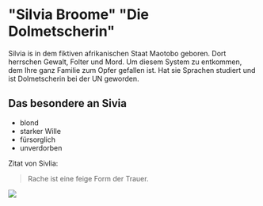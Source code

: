 # "Silvia Broome" "Die Dolmetscherin"

Silvia is in dem fiktiven afrikanischen Staat Maotobo geboren. Dort herrschen Gewalt, Folter und Mord. Um diesem System zu entkommen,
dem Ihre ganz Familie zum Opfer gefallen ist. Hat sie Sprachen studiert und ist Dolmetscherin bei der UN geworden.

## Das besondere an Sivia

* blond
* starker Wille
* fürsorglich
* unverdorben

Zitat von Sivlia:

> Rache ist eine feige Form der Trauer.

<img src="https://upload.wikimedia.org/wikipedia/commons/thumb/2/28/Nicole_Kidman_Cannes_2017_2.jpg/426px-Nicole_Kidman_Cannes_2017_2.jpg">
